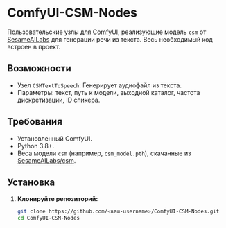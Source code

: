 # ComfyUI-CSM-Nodes

Пользовательские узлы для [ComfyUI](https://github.com/comfyanonymous/ComfyUI), реализующие модель `csm` от [SesameAILabs](https://github.com/SesameAILabs/csm) для генерации речи из текста. Весь необходимый код встроен в проект.

## Возможности
- Узел `CSMTextToSpeech`: Генерирует аудиофайл из текста.
- Параметры: текст, путь к модели, выходной каталог, частота дискретизации, ID спикера.

## Требования
- Установленный ComfyUI.
- Python 3.8+.
- Веса модели `csm` (например, `csm_model.pth`), скачанные из [SesameAILabs/csm](https://github.com/SesameAILabs/csm/releases).

## Установка

1. **Клонируйте репозиторий:**
   ```bash
   git clone https://github.com/<ваш-username>/ComfyUI-CSM-Nodes.git
   cd ComfyUI-CSM-Nodes
